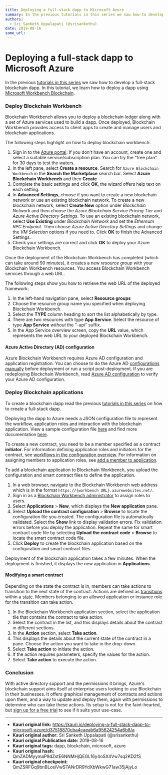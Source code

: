```yaml
---
title: Deploying a full-stack dapp to Microsoft Azure
summary: In the previous tutorials in this series we saw how to develop a full-stack blockchain dapp. In this tutorial, we learn how to deploy a dapp using Microsoft Workbench Blockchain. Deploy Blockchain Workbench Blockchain Workbench allows you to deploy a blockchain ledger along with a set of Azure services used to build a dapp. Once deployed, Blockchain Workbench provides access to client apps to create and manage users and blockchain applications. The following steps highlight on how to deploy bloc
authors:
  - Sri Sanketh Uppalapati (@srisankethu)
date: 2019-08-16
some_url: 
---
```


# Deploying a full-stack dapp to Microsoft Azure


In the previous [tutorials in this series](https://kauri.io/collection/5b8e401ee727370001c942e3) we saw how to develop a full-stack blockchain dapp. In this tutorial, we learn how to deploy a dapp using [Microsoft Workbench Blockchain](https://azure.microsoft.com/en-us/features/blockchain-workbench/).

### Deploy Blockchain Workbench

Blockchain Workbench allows you to deploy a blockchain ledger along with a set of Azure services used to build a dapp. Once deployed, Blockchain Workbench provides access to client apps to create and manage users and blockchain applications.

The following steps highlight on how to deploy blockchain workbench:

1.  Sign in to the [Azure portal](https://portal.azure.com/). If you don't have an account, create one and select a suitable service/subscription plan. You can try the "free plan" for 30 days to test the waters.
2.  In the left pane, select **Create a resource**. Search for `Azure Blockchain Workbench` in the **Search the Marketplace** search bar. Select **Azure Blockchain Workbench** and then **Create**
3.  Complete the basic settings and click **OK**, the wizard offers help text on each setting.
4.  In **Advanced Settings**, choose if you want to create a new blockchain network or use an existing blockchain network. To create a new blockchain network, select **Create New** option under _Blockchain Network_ and then choose the _Azure Blockchain Service Pricing Tier_ and _Azure Active Directory Settings_. To use an existing blockchain network, select **Use Existing** under _Blockchain Network_ and set the _Ethereum RPC Endpoint_. Then choose _Azure Active Directory Settings_ and change the _VM Selection_ options if you need to. Click **OK** to finish the Advanced Settings.
5.  Check your settings are correct and click **OK** to deploy your Azure Blockchain Workbench.

Once the deployment of the Blockchain Workbench has completed (which can take around 90 minutes), it creates a new _resource group_ with your Blockchain Workbench resources. You access Blockchain Workbench services through a web URL.

The following steps show you how to retrieve the web URL of the deployed framework:

1.  In the left-hand navigation pane, select **Resource groups**
2.  Choose the resource group name you specified when deploying Blockchain Workbench.
3.  Select the **TYPE** column heading to sort the list alphabetically by type.
4.  There are two resources with type **App Service**. Select the resource of type **App Service** _without_ the "-api" suffix.
5.  In the App Service overview screen, copy the **URL** value, which represents the web URL to your deployed Blockchain Workbench.

#### Azure Active Directory (AD) configuration

Azure Blockchain Workbench requires Azure AD configuration and application registration. You can choose to do the Azure AD [configurations manually](https://docs.microsoft.com/en-gb/azure/blockchain/workbench/deploy#azure-ad-configuration) before deployment or run a script post-deployment. If you are redeploying Blockchain Workbench, read [Azure AD configuration](https://docs.microsoft.com/en-gb/azure/blockchain/workbench/deploy#azure-ad-configuration) to verify your Azure AD configuration.

### Deploy Blockchain applications

To create a blockchain dapp read the previous [tutorials in this series](https://kauri.io/collection/5b8e401ee727370001c942e3) on how to create a full-stack dapp.

Deploying the dapp to Azure needs a JSON configuration file to represent the workflow, application roles and interaction with the blockchain application. View a sample configuration file [here](https://docs.microsoft.com/en-gb/azure/blockchain/workbench/create-app#configuration-file) and find more documentation [here](https://docs.microsoft.com/en-us/azure/blockchain/workbench/configuration).

To create a new contract, you need to be a member specified as a contract **initiator**. For information defining application roles and initiators for the contract, see [workflows in the configuration overview](https://docs.microsoft.com/en-gb/azure/blockchain/workbench/configuration#workflows). For information on assigning members to application roles, see [add a member to application](https://docs.microsoft.com/en-gb/azure/blockchain/workbench/manage-users#add-member-to-application).

To add a blockchain application to Blockchain Workbench, you upload the configuration and smart contract files to define the application.

1.  In a web browser, navigate to the Blockchain Workbench web address which is in the format `https://{workbench URL}.azurewebsites.net/`.
2.  Sign in as a [Blockchain Workbench administrator](https://docs.microsoft.com/en-gb/azure/blockchain/workbench/manage-users#manage-blockchain-workbench-administrators) to assign roles to users.
3.  Select **Applications** > **New**, which displays the **New application** pane.
4.  Select **Upload the contract configuration** > **Browse** to locate the configuration file you created. The configuration file is automatically validated. Select the **Show** link to display validation errors. Fix validation errors before you deploy the application. Repeat the same for smart contract code file by selecting **Upload the contract code** > **Browse** to locate the smart contract code file.
5.  Click **Deploy** to create the blockchain application based on the configuration and smart contract files.

Deployment of the blockchain application takes a few minutes. When the deployment is finished, it displays the new application in **Applications**.

#### Modifying a smart contract

Depending on the state the contract is in, members can take actions to transition to the next state of the contract. Actions are defined as [transitions](https://docs.microsoft.com/en-gb/azure/blockchain/workbench/configuration#transitions) within a [state](https://docs.microsoft.com/en-gb/azure/blockchain/workbench/configuration#states). Members belonging to an allowed application or instance role for the transition can take action.

1.  In the Blockchain Workbench application section, select the application tile that contains the contract to take action.
2.  Select the contract in the list, and this displays details about the contract in different sections.
3.  In the **Action** section, select **Take action**.
4.  This displays the details about the current state of the contract in a pane. Choose the action you want to take in the drop-down.
5.  Select **Take action** to initiate the action.
6.  If the action requires parameters, specify the values for the action.
7.  Select **Take action** to execute the action.

### Conclusion

With active directory support and the permissions it brings, Azure's blockchain support aims itself at enterprise users looking to use Blockchain in their businesses. It offers graphical management of contracts and actions upon them, and a way to update and deploy them, again with permissions to determine who can take these actions. Its setup is not for the faint-hearted, but [sign up for a free trial](https://account.azure.com/signup?offer=ms-azr-0044p&appId=102&ref=azureplat-generic&redirectURL=https%3a%2f%2fazure.microsoft.com%2fen-gb%2fget-started%2fwelcome-to-azure%2f&l=en-gb&correlationId=06AC26C311DF6D6E0E532B7010B46CF4) to see if it suits your use-case.


---

- **Kauri original link:** https://kauri.io/deploying-a-full-stack-dapp-to-microsoft-azure/d37518870cba4caeab6a95624254a6b8/a
- **Kauri original author:** Sri Sanketh Uppalapati (@srisankethu)
- **Kauri original Publication date:** 2019-08-16
- **Kauri original tags:** dapp, blockchain, microsoft, azure
- **Kauri original hash:** QmZADMyymaP9dZstE6NNMHjQEGL16y4oSX4Vw7sq2KD2fS
- **Kauri original checkpoint:** QmZSRFGq9bnBLosiVwSTANrDR9YdXbWkwG71aw35jAjyLo



